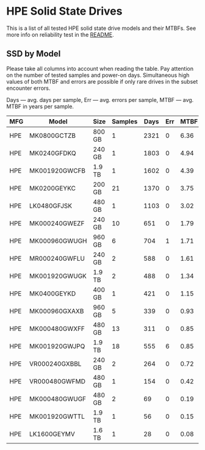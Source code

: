 HPE Solid State Drives
======================

This is a list of all tested HPE solid state drive models and their MTBFs. See
more info on reliability test in the [README](https://github.com/linuxhw/EnterpriseDrive).

SSD by Model
------------

Please take all columns into account when reading the table. Pay attention on the
number of tested samples and power-on days. Simultaneous high values of both MTBF
and errors are possible if only rare drives in the subset encounter errors.

Days — avg. days per sample,
Err  — avg. errors per sample,
MTBF — avg. MTBF in years per sample.

| MFG       | Model              | Size   | Samples | Days  | Err   | MTBF   |
|-----------|--------------------|--------|---------|-------|-------|--------|
| HPE       | MK0800GCTZB        | 800 GB | 1       | 2321  | 0     | 6.36   |
| HPE       | MK0240GFDKQ        | 240 GB | 1       | 1803  | 0     | 4.94   |
| HPE       | MK001920GWCFB      | 1.9 TB | 1       | 1602  | 0     | 4.39   |
| HPE       | MK0200GEYKC        | 200 GB | 21      | 1370  | 0     | 3.75   |
| HPE       | LK0480GFJSK        | 480 GB | 1       | 1103  | 0     | 3.02   |
| HPE       | MK000240GWEZF      | 240 GB | 10      | 651   | 0     | 1.79   |
| HPE       | MK000960GWUGH      | 960 GB | 6       | 704   | 1     | 1.71   |
| HPE       | MR000240GWFLU      | 240 GB | 2       | 588   | 0     | 1.61   |
| HPE       | MK001920GWUGK      | 1.9 TB | 2       | 488   | 0     | 1.34   |
| HPE       | MK0400GEYKD        | 400 GB | 1       | 421   | 0     | 1.15   |
| HPE       | MK000960GXAXB      | 960 GB | 5       | 339   | 0     | 0.93   |
| HPE       | MK000480GWXFF      | 480 GB | 13      | 311   | 0     | 0.85   |
| HPE       | MK001920GWJPQ      | 1.9 TB | 18      | 555   | 6     | 0.85   |
| HPE       | VR000240GXBBL      | 240 GB | 2       | 264   | 0     | 0.72   |
| HPE       | VR000480GWFMD      | 480 GB | 1       | 154   | 0     | 0.42   |
| HPE       | MK000480GWUGF      | 480 GB | 2       | 69    | 0     | 0.19   |
| HPE       | MK001920GWTTL      | 1.9 TB | 1       | 56    | 0     | 0.15   |
| HPE       | LK1600GEYMV        | 1.6 TB | 1       | 28    | 0     | 0.08   |
